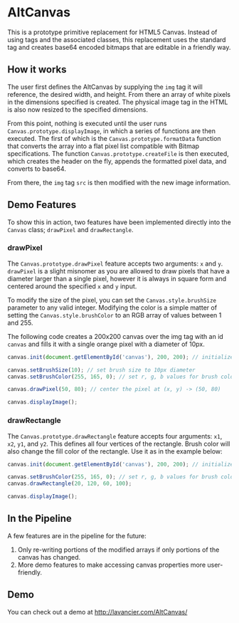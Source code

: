 # AltCanvas
This is a prototype primitive replacement for HTML5 Canvas. Instead of using <canvas> tags and the associated classes, this replacement uses the standard <img> tag and creates base64 encoded bitmaps that are editable in a friendly way.

## How it works
The user first defines the AltCanvas by supplying the `img` tag it will reference, the desired width, and height. From there an array of white pixels in the dimensions specified is created. The physical image tag in the HTML is also now resized to the specified dimensions.

From this point, nothing is executed until the user runs `Canvas.prototype.displayImage`, in which a series of functions are then executed. The first of which is the `Canvas.prototype.formatData` function that converts the array into a flat pixel list compatible with Bitmap specifications. The function `Canvas.prototype.createFile` is then executed, which creates the header on the fly, appends the formatted pixel data, and converts to base64.

From there, the `img` tag `src` is then modified with the new image information.

## Demo Features
To show this in action, two features have been implemented directly into the `Canvas` class; `drawPixel` and `drawRectangle`.

### drawPixel
The `Canvas.prototype.drawPixel` feature accepts two arguments: `x` and `y`. `drawPixel` is a slight misnomer as you are allowed to draw pixels that have a diameter larger than a single pixel, however it is always in square form and centered around the specified `x` and `y` input.

To modify the size of the pixel, you can set the `Canvas.style.brushSize` parameter to any valid integer. Modifying the color is a simple matter of setting the `Canvas.style.brushColor` to an RGB array of values between 1 and 255.

The following code creates a 200x200 canvas over the img tag with an id `canvas` and fills it with a single orange pixel with a diameter of 10px.

```javascript
canvas.init(document.getElementById('canvas'), 200, 200); // initialize the canvas

canvas.setBrushSize(10); // set brush size to 10px diameter
canvas.setBrushColor(255, 165, 0); // set r, g, b values for brush color

canvas.drawPixel(50, 80); // center the pixel at (x, y) -> (50, 80)

canvas.displayImage();
```

### drawRectangle
The `Canvas.prototype.drawRectangle` feature accepts four arguments: `x1`, `x2`, `y1`, and `y2`. This defines all four vertices of the rectangle. Brush color will also change the fill color of the rectangle. Use it as in the example below:

```javascript
canvas.init(document.getElementById('canvas'), 200, 200); // initialize the canvas

canvas.setBrushColor(255, 165, 0); // set r, g, b values for brush color
canvas.drawRectangle(20, 120, 60, 100);

canvas.displayImage();
```

## In the Pipeline
A few features are in the pipeline for the future:

1. Only re-writing portions of the modified arrays if only portions of the canvas has changed.
2. More demo features to make accessing canvas properties more user-friendly.

## Demo
You can check out a demo at http://lavancier.com/AltCanvas/
